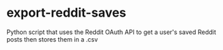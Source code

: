 # export-reddit-saves
Python script that uses the Reddit OAuth API to get a user's saved Reddit posts then stores them in a .csv
